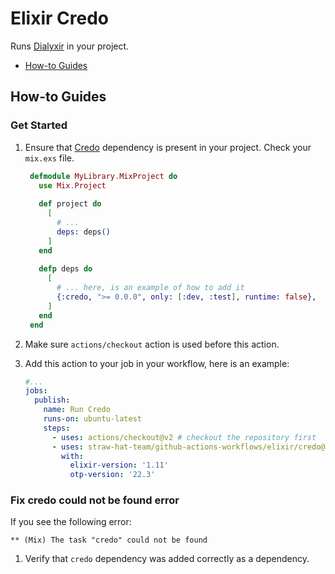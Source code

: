 # Elixir Credo

Runs [Dialyxir](https://github.com/jeremyjh/dialyxir) in your project.

- [How-to Guides](#how-to-guides)

## How-to Guides

### Get Started

1. Ensure that [Credo](https://github.com/rrrene/credo) dependency is present in your project. Check your `mix.exs`
   file.
    
    ```elixir
     defmodule MyLibrary.MixProject do
       use Mix.Project
     
       def project do
         [
           # ...
           deps: deps()
         ]
       end
     
       defp deps do
         [
           # ... here, is an example of how to add it
           {:credo, ">= 0.0.0", only: [:dev, :test], runtime: false},
         ]
       end
     end
    ```

3. Make sure `actions/checkout` action is used before this action.
4. Add this action to your job in your workflow, here is an example:

    ```yaml
    #...
    jobs:
      publish:
        name: Run Credo
        runs-on: ubuntu-latest
        steps:
          - uses: actions/checkout@v2 # checkout the repository first
          - uses: straw-hat-team/github-actions-workflows/elixir/credo@master
            with:
              elixir-version: '1.11'
              otp-version: '22.3'
    ```

### Fix credo could not be found error

If you see the following error:

```log
** (Mix) The task "credo" could not be found
```

1. Verify that `credo` dependency was added correctly as a dependency.
